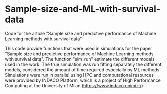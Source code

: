 # Sample-size-and-ML-with-survival-data
Code for the article "Sample size and predictive performance of Machine Learning methods with survival data"

This code provide functions that were used in simulations for the paper "Sample size and predictive performance of Machine Learning methods with survival data". 
The function "sim_run" estimate the different models used in the work.
The true simulation was run fitting separately the different models, considered the amount of time required especially by ML methods.
Simulations were run in parallel using HPC and computational resources were provided by INDACO Platform, 
which is a project of High Performance Computing at the University of Milan (https://www.indaco.unimi.it/)
